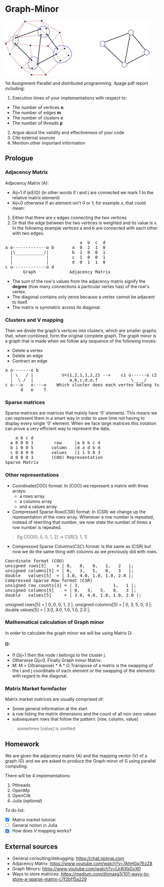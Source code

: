 # Graph-Minor
![graph-minor-example](graph-minor.jpg)

1st Assignment Parallel and distributed programming.
4page pdf report including:

1. Execution times of your implementations with respect to:
  - The number of vertices **n**
  - The number of edges **m**
  - The number of clusters **c**
  - The number of threads **p**
2. Argue about the validity and effectiveness of your code
3. Cite external sources
4. Mention other important information 

Prologue
--------
### Adjacency Matrix
Adjacency Matrix (A):
- Aij=1 if ijεE(G) (in other words if i and j are connected we mark 1 to the relative matrix element)
- Aij=0 otherwise
If an element isn't 0 or 1, for example x, that could mean:
1. Either that there are x edges connecting the two vertices
2. Or that the edge between the two vertices is weighted and its value is x.
In the following example vertices a and b are connected with each other with two edges.
<pre>
                             a  b  c  d
a o-------------o b       a  0  2  1  0
  |\___________/|         b  2  0  0  1
  |             |         c  1  0  0  1
  |             |         d  0  1  1  0
c o-------------o d      
       Graph             Adjacency Matrix
</pre>
- The sum of the row's values from the adjacency matrix signify the **degree** (how many connections 
a particular vertex has) of the row's vertex.
- The diagonal contains only zeros because a vertex cannot be adjacent to itself.
- The matrix is symmetric across its diagonal.

### Clusters and V mapping
Then we divide the graph's vertices into clusters, which are smaller graphs that, when combined, 
form the original complete graph. The graph minor is a graph that is made when we follow any sequence
of the following moves: 
- Delete a vertex
- Delete an edge
- Contract an edge
<pre>
a o-------o b                              
  | \   / |           V={1,2,1,1,2,2} -->    c1 o------o c2
  |  \ /  |              a,b,c,d,e,f             \____/
c o---o   o----o    Which cluster does each vertex belong to
      d   e    f
</pre>

### Sparse matrices
Sparse matrices are matrices that mainly have '0' elements. This means we can represent them in
a smart way in order to save time not having to display every single '0' element. When we face
large matrices this notation can prove a very efficient way to represent the data.
<pre>
    a b c d 
  a 0 0 0 1        row     |a b b c d
  b 1 0 0 5       column   |d a d b d 
  c 0 8 0 0       values   |1 1 5 8 3 
  d 0 0 0 3       (COO) Representation
Sparse Matrix             
</pre>

### Other representations
- Coordinate(COO) format: In (COO) we represent a matrix with three arrays: 
  - a rows array
  - a columns array
  - and a values array.
- Compressed Sparse Row(CSR) format: In (CSR) we change up the representation of the rows array. 
Whenever a row number is repeated, instead of rewriting that number, we now state the number of 
times a row number is repeated.
>Eg COO[0, 0, 0, 1, 2] -> CSR[3, 1, 1]
- Compressed Sparse Columns(CSC) format: Is the same as (CSR) but now we do the same thing with columns
as we previously did with rows.
<pre>
Coordinate format (COO)
unsigned rows[5]    = | 0,   0,   0,   1,   2   |;
unsigned columns[5] = | 0,   3,   5,   0,   3   |;
double   values[5]  = | 3.0, 4.0, 1.0, 1.0, 2.0 |;
Compressed Sparse Row format (CSR)
unsigned row_counts[3] = | 3,             1,   1 |;
unsigned columns[5]    = | 0,   3,   5,   0,   3 |;
double   values[5]     = | 3.0, 4.0, 1.0, 1.0, 2.0 |;
</pre>
unsigned rows[5]    = | 0,   0,   0,   1,   2   |;
unsigned columns[5] = | 0,   3,   5,   0,   3   |;
double   values[5]  = | 3.0, 4.0, 1.0, 1.0, 2.0 |;

### Mathematical calculation of Graph minor
In order to calculate the graph minor we will bw using Matrix Ω:
#### Ω: 
- If Ωij=1 then the node i belongs to the cluster j. 
- Otherwise Ωij=0.
Finally Graph minor Matrix:
- M: M = Ω(transpose) * A * Ω 
Transpose of a matrix is the swapping of the i and j coordinate of each element or the swapping
of the elements with regard to the diagonal.

### Matrix Market formfactor
Matrix market matrices are usually comprised of:
- Some general information at the start
- a row listing the matrix dimensions and the count of all non-zero values
- subsequeant rows that follow the pattern: [row, column, value]
>sometimes [value] is omitted 


Homework
--------
We are given the adjacency matrix (A) and the mapping vector (V) of a graph (G) and we are asked
to produce the Graph minor of G using parallel computing. 

There will be 4 implementations:
1. Pthreads
2. OpenMp
3. OpenCilk
4. Julia (optional)



To do list:
- [x] Matrix market tutorial
- [ ] General notion in Julia
- [x] How does V mapping works? 

External sources
----------------
- General consulting/debugging: https://chat.openai.com
- Adjacency Matrix: https://www.youtube.com/watch?v=7AhHGp7EzZ8
- Graph Minors: https://www.youtube.com/watch?v=IJr8jXkGvX0
- Ways to store matrices: https://medium.com/@jmaxg3/101-ways-to-store-a-sparse-matrix-c7f2bf15a229